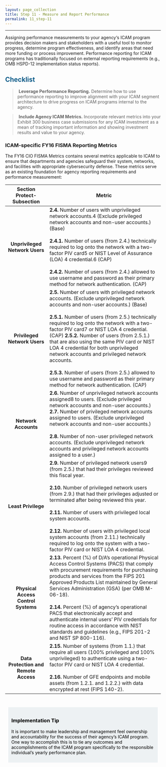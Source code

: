 ```yaml
---
layout: page_collection
title: Step 11 - Measure and Report Performance 
permalink: 11_step-11
---
```

<script>
$(function() {
  $( "#accordion" ).accordion({
    heightStyle: "content",
    collapsible: "true",
    active: "false"
  });
});
</script>

<script src="https://use.fontawesome.com/e20c671b68.js"></script>
---------------------------------------------------------

Assigning performance measurements to your agency‘s ICAM program provides decision makers and stakeholders with a useful tool to monitor progress, determine program effectiveness, and identify areas that need more funding or process improvement.
Performance reporting for ICAM programs has traditionally focused on external reporting requirements (e.g., OMB HSPD-12 implementation status reports). 

## <span style="color: #0C5C89">**Checklist**</span>

> <i class="fa fa-check-square-o"></i> &nbsp;**Leverage Performance Reporting.** Determine how to use performance reporting to improve alignment with your ICAM segment architecture to drive progress on ICAM programs internal to the agency. 

> <i class="fa fa-check-square-o"></i> &nbsp;**Include Agency ICAM Metrics.** Incorporate relevant metrics into your Exhibit 300 business case submissions for any ICAM investment as a mean of tracking important information and showing investment results and value to your agency.  

<div id="accordion" markdown="1">

### ICAM-specific FY16 FISMA Reporting Metrics
<div markdown="1">

The FY16 CIO FISMA Metrics contains several metrics applicable to ICAM to ensure that departments and agencies safeguard their system, networks, and facilities with appropriate cybersecurity defense. These metrics serve as an existing foundation for agency reporting requirements and performance measurement:

| <center> Section Protect-Subsection </center> | <center> Metric </center> | 
|:---------------------------------------------:|---------------------------|
| **Unprivileged Network Users** | **2.4.** Number of users with unprivileged network accounts.4 (Exclude privileged network accounts and non-user accounts.) (Base) <br><br> **2.4.1.** Number of users (from 2.4.) technically required to log onto the network with a two-factor PIV card5 or NIST Level of Assurance (LOA) 4 credential.6 (CAP) <br><br> **2.4.2.** Number of users (from 2.4.) allowed to use username and password as their primary method for network authentication. (CAP) |
| **Privileged Network Users** | **2.5.** Number of users with privileged network accounts. (Exclude unprivileged network accounts and non-user accounts.) (Base) <br><br> **2.5.1.** Number of users (from 2.5.) technically required to log onto the network with a two-factor PIV card7 or NIST LOA 4 credential. (CAP) **2.5.2.** Number of users (from 2.5.1.) that are also using the same PIV card or NIST LOA 4 credential for both unprivileged network accounts and privileged network accounts. <br><br> **2.5.3.** Number of users (from 2.5.) allowed to use username and password as their primary method for network authentication. (CAP) |
| **Network Accounts** | **2.6.** Number of unprivileged network accounts assigned8 to users. (Exclude privileged network accounts and non-user accounts.) **2.7.** Number of privileged network accounts assigned to users. (Exclude unprivileged network accounts and non-user accounts.) <br><br> **2.8.** Number of non-user privileged network accounts. (Exclude unprivileged network accounts and privileged network accounts assigned to a user.) | 
| **Least Privilege** | **2.9.** Number of privileged network users9 (from 2.5.) that had their privileges reviewed this fiscal year. <br><br> **2.10.** Number of privileged network users (from 2.9.) that had their privileges adjusted or terminated after being reviewed this year. <br><br> **2.11.** Number of users with privileged local system accounts. <br><br> **2.12.** Number of users with privileged local system accounts (from 2.11.) technically required to log onto the system with a two-factor PIV card or NIST LOA 4 credential. | 
| **Physical Access Control Systems** | **2.13.** Percent (%) of D/A’s operational Physical Access Control Systems (PACS) that comply with procurement requirements for purchasing products and services from the FIPS 201 Approved Products List maintained by General Services Administration (GSA) (per OMB M-06-18). <br><br> **2.14.** Percent (%) of agency’s operational PACS that electronically accept and authenticate internal users’ PIV credentials for routine access in accordance with NIST standards and guidelines (e.g., FIPS 201-2 and NIST SP 800-116). |
| **Data Protection and Remote Access** | **2.15.** Number of systems (from 1.1.) that require all users (100% privileged and 100% unprivileged) to authenticate using a two-factor PIV card or NIST LOA 4 credential. <br><br> **2.16.** Number of GFE endpoints and mobile assets (from 1.2.1. and 1.2.2.) with data encrypted at rest (FIPS 140-2).

</div>
</div>

<br>

<div style="background-color: #edf1f3;color: black;margin: 10px;padding: 10px">

<h3><span>Implementation Tip</span></h3>
<p><span>It is important to make leadership and management feel ownership and accountability for the success of their agency’s ICAM program. One way to accomplish this is to tie any outcomes and accomplishments of the ICAM program specifically to the responsible individual’s yearly performance plan.</span></p>

</div>



























